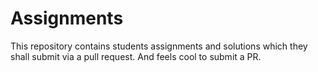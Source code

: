 # Assignments
This repository contains students assignments and solutions which they shall submit via a pull request.
And feels cool to submit a PR.
